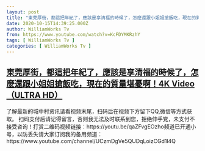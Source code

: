 ```yaml
---
layout: post
title: "東莞厚街，都這把年紀了，應該是享清福的時候了，怎麼還跟小姐姐搶飯吃，現在的質量堪憂啊！4K Video （ULTRA HD）"
date: 2020-10-15T14:39:25.000Z
author: WilliamWorks Tv
from: https://www.youtube.com/watch?v=KcFDYMKRzhY
tags: [ WilliamWorks Tv ]
categories: [ WilliamWorks Tv ]
---
```

<!--1602772765000-->
[東莞厚街，都這把年紀了，應該是享清福的時候了，怎麼還跟小姐姐搶飯吃，現在的質量堪憂啊！4K Video （ULTRA HD）](https://www.youtube.com/watch?v=KcFDYMKRzhY)
------

<div>
了解最新的城中村资讯请看视频末尾，扫码后在视频下方留下QQ,微信等方式获取。 扫码支付后请记得留言，否则我无法及时联系到您，拒绝伸手党，未支付不接受咨询！打赏二维码视频链接：https://youtu.be/qaZFvgEOzho频道已开通小号，以防丢失请大家订阅我的备用频道：https://www.youtube.com/channel/UCzmDgVe5QUDqLoizCGd1l4Q
</div>
